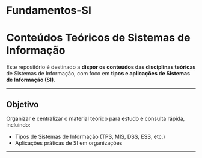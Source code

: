 # Fundamentos-SI

# Conteúdos Teóricos de Sistemas de Informação

Este repositório é destinado a **dispor os conteúdos das disciplinas teóricas** de Sistemas de Informação, com foco em **tipos e aplicações de Sistemas de Informação (SI)**.

---

## Objetivo

Organizar e centralizar o material teórico para estudo e consulta rápida, incluindo:

- Tipos de Sistemas de Informação (TPS, MIS, DSS, ESS, etc.)
- Aplicações práticas de SI em organizações


---


